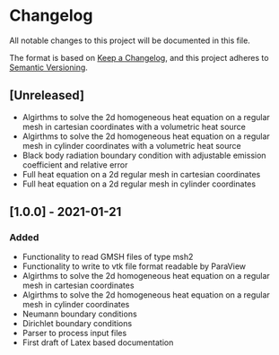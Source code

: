 # Changelog

All notable changes to this project will be documented in this file.

The format is based on [Keep a Changelog](https://keepachangelog.com/en/1.0.0/),
and this project adheres to [Semantic Versioning](https://semver.org/spec/v2.0.0.html).

## [Unreleased]
- Algirthms to solve the 2d homogeneous heat equation on a regular mesh in cartesian coordinates with a volumetric heat source
- Algirthms to solve the 2d homogeneous heat equation on a regular mesh in cylinder coordinates with a volumetric heat source
- Black body radiation boundary condition with adjustable emission coefficient and relative error
- Full heat equation on a 2d regular mesh in cartesian coordinates
- Full heat equation on a 2d regular mesh in cylinder coordinates

## [1.0.0] - 2021-01-21
### Added
- Functionality to read GMSH files of type msh2
- Functionality to write to vtk file format readable by ParaView
- Algirthms to solve the 2d homogeneous heat equation on a regular mesh in cartesian coordinates
- Algirthms to solve the 2d homogeneous heat equation on a regular mesh in cylinder coordinates
- Neumann boundary conditions
- Dirichlet boundary conditions
- Parser to process input files
- First draft of Latex based documentation
